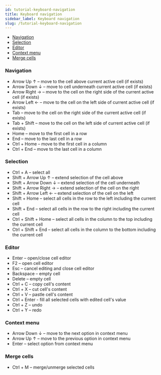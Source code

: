 ```yaml
---
id: tutorial-keyboard-navigation
title: Keyboard navigation
sidebar_label: Keyboard navigation
slug: /tutorial-keyboard-navigation
---
```


*   [Navigation](#page-nav)
*   [Selection](#page-select)
*   [Editor](#page-edit)
*   [Context menu](#page-menu)
*   [Merge cells](#page-cells)

### Navigation

*   Arrow Up ↑ – move to the cell above current active cell (if exists)
*   Arrow Down ↓ – move to cell underneath current active cell (if exists)
*   Arrow Right → – move to the cell on the right side of the current active cell (if exists)
*   Arrow Left ← – move to the cell on the left side of current active cell (if exists)
*   Tab – move to the cell on the right side of the current active cell (if exists)
*   Tab + Shift – move to the cell on the left side of current active cell (if exists)
*   Home – move to the first cell in a row
*   End – move to the last cell in a row
*   Ctrl + Home – move to the first cell in a column
*   Ctrl + End – move to the last cell in a column

### Selection

*   Ctrl + A – select all
*   Shift + Arrow Up ↑ – extend selection of the cell above
*   Shift + Arrow Down ↓ – extend selection of the cell underneath
*   Shift + Arrow Right → – extend selection of the cell on the right
*   Shift + Arrow Left ← – extend selection of the cell on the left
*   Shift + Home – select all cells in the row to the left including the current cell
*   Shift + End – select all cells in the row to the right including the current cell
*   Ctrl + Shift + Home – select all cells in the column to the top including the current cell
*   Ctrl + Shift + End – select all cells in the column to the bottom including the current cell

### Editor

*   Enter – open/close cell editor
*   F2 – open cell editor
*   Esc – cancel editing and close cell editor
*   Backspace – empty cell
*   Delete – empty cell
*   Ctrl + C – copy cell's content
*   Ctrl + X – cut cell's content
*   Ctrl + V – pastle cell's content
*   Ctrl + Enter - fill all selected cells with edited cell's value
*   Ctrl + Z – undo
*   Ctrl + Y – redo

### Context menu

*   Arrow Down ↓ – move to the next option in context menu
*   Arrow Up ↑ – move to the previous option in context menu
*   Enter – select option from context menu

### Merge cells

*   Ctrl + M – merge/unmerge selected cells

